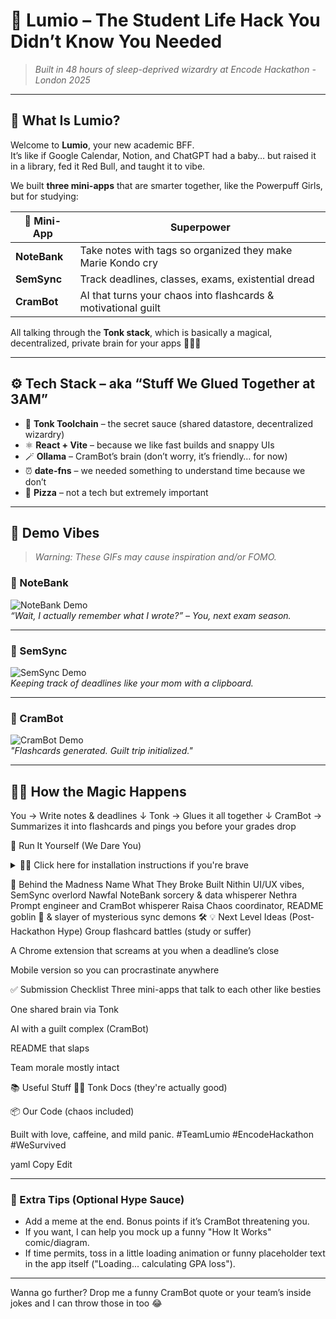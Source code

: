 # 🌙 Lumio – The Student Life Hack You Didn’t Know You Needed

> *Built in 48 hours of sleep-deprived wizardry at Encode Hackathon - London 2025*

---

## 🧠 What Is Lumio?

Welcome to **Lumio**, your new academic BFF.  
It’s like if Google Calendar, Notion, and ChatGPT had a baby… but raised it in a library, fed it Red Bull, and taught it to vibe.

We built **three mini-apps** that are smarter together, like the Powerpuff Girls, but for studying:

| 🧩 Mini-App   | Superpower |
|--------------|------------|
| **NoteBank** | Take notes with tags so organized they make Marie Kondo cry |
| **SemSync**  | Track deadlines, classes, exams, existential dread |
| **CramBot**  | AI that turns your chaos into flashcards & motivational guilt |

All talking through the **Tonk stack**, which is basically a magical, decentralized, private brain for your apps 🧙‍♂️✨

---

## ⚙️ Tech Stack – aka “Stuff We Glued Together at 3AM”

- 🧠 **Tonk Toolchain** – the secret sauce (shared datastore, decentralized wizardry)
- ⚛️ **React + Vite** – because we like fast builds and snappy UIs
- 🪄 **Ollama** – CramBot’s brain (don’t worry, it’s friendly… for now)
- ⏰ **date-fns** – we needed something to understand time because we don’t
- 🍕 **Pizza** – not a tech but extremely important

---

## 🎥 Demo Vibes

> *Warning: These GIFs may cause inspiration and/or FOMO.*

### 📝 NoteBank  
![NoteBank Demo](./screenshots/notebank.gif)  
_“Wait, I actually remember what I wrote?” – You, next exam season._

---

### 📅 SemSync  
![SemSync Demo](./screenshots/semsync.gif)  
_Keeping track of deadlines like your mom with a clipboard._

---

### 🤖 CramBot  
![CramBot Demo](./screenshots/crambot.gif)  
_"Flashcards generated. Guilt trip initialized."_  

---

## 🕵️‍♀️ How the Magic Happens

You → Write notes & deadlines
     ↓
Tonk → Glues it all together
     ↓
CramBot → Summarizes it into flashcards and pings you before your grades drop

🧪 Run It Yourself (We Dare You)
<details> <summary>👨‍💻 Click here for installation instructions if you're brave</summary>
bash
Copy
Edit
# Clone the madness
git clone <this-repo> && cd <thisrepo>

# Install the chaos
npm install

# Let there be light
npm run dev

# Then open http://localhost:3000 and start vibing
</details>

🧠 Behind the Madness
Name	What They Broke Built
Nithin	UI/UX vibes, SemSync overlord
Nawfal	NoteBank sorcery & data whisperer
Nethra	Prompt engineer and CramBot whisperer
Raisa	Chaos coordinator, README goblin 🧌 & slayer of mysterious sync demons 🛠️
💡 Next Level Ideas (Post-Hackathon Hype)
Group flashcard battles (study or suffer)

A Chrome extension that screams at you when a deadline’s close

Mobile version so you can procrastinate anywhere

✅ Submission Checklist
 Three mini-apps that talk to each other like besties

 One shared brain via Tonk

 AI with a guilt complex (CramBot)

 README that slaps

 Team morale mostly intact

📚 Useful Stuff
🧙‍♂️ Tonk Docs (they're actually good)

📦 Our Code (chaos included)

Built with love, caffeine, and mild panic.
#TeamLumio #EncodeHackathon #WeSurvived

yaml
Copy
Edit

---

### 🧠 Extra Tips (Optional Hype Sauce)

- Add a meme at the end. Bonus points if it’s CramBot threatening you.
- If you want, I can help you mock up a funny "How It Works" comic/diagram.
- If time permits, toss in a little loading animation or funny placeholder text in the app itself ("Loading... calculating GPA loss").

---

Wanna go further? Drop me a funny CramBot quote or your team’s inside jokes and I can throw those in too 😂
